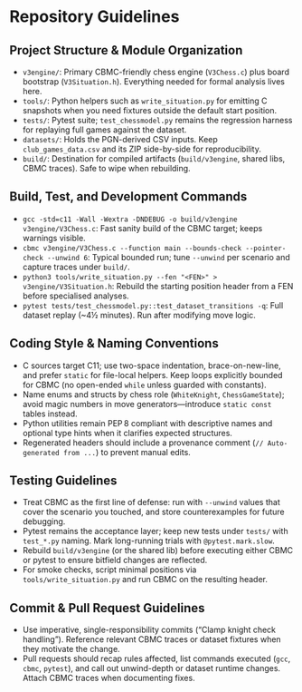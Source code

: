 # Repository Guidelines

## Project Structure & Module Organization
- `v3engine/`: Primary CBMC-friendly chess engine (`V3Chess.c`) plus board bootstrap (`V3Situation.h`). Everything needed for formal analysis lives here.
- `tools/`: Python helpers such as `write_situation.py` for emitting C snapshots when you need fixtures outside the default start position.
- `tests/`: Pytest suite; `test_chessmodel.py` remains the regression harness for replaying full games against the dataset.
- `datasets/`: Holds the PGN-derived CSV inputs. Keep `club_games_data.csv` and its ZIP side-by-side for reproducibility.
- `build/`: Destination for compiled artifacts (`build/v3engine`, shared libs, CBMC traces). Safe to wipe when rebuilding.

## Build, Test, and Development Commands
- `gcc -std=c11 -Wall -Wextra -DNDEBUG -o build/v3engine v3engine/V3Chess.c`: Fast sanity build of the CBMC target; keeps warnings visible.
- `cbmc v3engine/V3Chess.c --function main --bounds-check --pointer-check --unwind 6`: Typical bounded run; tune `--unwind` per scenario and capture traces under `build/`.
- `python3 tools/write_situation.py --fen "<FEN>" > v3engine/V3Situation.h`: Rebuild the starting position header from a FEN before specialised analyses.
- `pytest tests/test_chessmodel.py::test_dataset_transitions -q`: Full dataset replay (~4½ minutes). Run after modifying move logic.

## Coding Style & Naming Conventions
- C sources target C11; use two-space indentation, brace-on-new-line, and prefer `static` for file-local helpers. Keep loops explicitly bounded for CBMC (no open-ended `while` unless guarded with constants).
- Name enums and structs by chess role (`WhiteKnight`, `ChessGameState`); avoid magic numbers in move generators—introduce `static const` tables instead.
- Python utilities remain PEP 8 compliant with descriptive names and optional type hints when it clarifies expected structures.
- Regenerated headers should include a provenance comment (`// Auto-generated from ...`) to prevent manual edits.

## Testing Guidelines
- Treat CBMC as the first line of defense: run with `--unwind` values that cover the scenario you touched, and store counterexamples for future debugging.
- Pytest remains the acceptance layer; keep new tests under `tests/` with `test_*.py` naming. Mark long-running trials with `@pytest.mark.slow`.
- Rebuild `build/v3engine` (or the shared lib) before executing either CBMC or pytest to ensure bitfield changes are reflected.
- For smoke checks, script minimal positions via `tools/write_situation.py` and run CBMC on the resulting header.

## Commit & Pull Request Guidelines
- Use imperative, single-responsibility commits (“Clamp knight check handling”). Reference relevant CBMC traces or dataset fixtures when they motivate the change.
- Pull requests should recap rules affected, list commands executed (`gcc`, `cbmc`, `pytest`), and call out unwind-depth or dataset runtime changes. Attach CBMC traces when documenting fixes.
